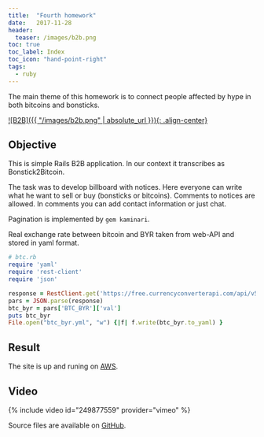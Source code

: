 ```yaml
---
title:  "Fourth homework"
date:   2017-11-28
header:
  teaser: /images/b2b.png
toc: true
toc_label: Index
toc_icon: "hand-point-right"
tags:
  - ruby
---
```

The main theme of this homework is to connect people affected by hype in both bitcoins and bonsticks.

[![B2B]({{ "/images/b2b.png" | absolute_url }}){: .align-center}][AWS]

## Objective

This is simple Rails B2B application. In our context it transcribes as Bonstick2Bitcoin.

The task was to develop billboard with notices.
Here everyone can write what he want to sell or buy (bonsticks or bitcoins).
Comments to notices are allowed. In comments you can add contact information or just chat.

Pagination is implemented by `gem kaminari`.

Real exchange rate between bitcoin and BYR taken from web-API and stored in yaml format.

```ruby
# btc.rb
require 'yaml'
require 'rest-client'
require 'json'

response = RestClient.get('https://free.currencyconverterapi.com/api/v5/convert?q=BTC_BYR&compact=y')
pars = JSON.parse(response)
btc_byr = pars['BTC_BYR']['val']
puts btc_byr
File.open("btc_byr.yml", "w") {|f| f.write(btc_byr.to_yaml) }
```

## Result

The site is up and runing on [AWS][AWS].

## Video

{% include video id="249877559" provider="vimeo" %}

Source files are available on [GitHub][GitHub].

[AWS]: http://ec2-18-217-123-149.us-east-2.compute.amazonaws.com/
[GitHub]: https://github.com/dmlaziuk/bsuir-courses/tree/dm-homework-4/2017/DmLaziuk/b2b
